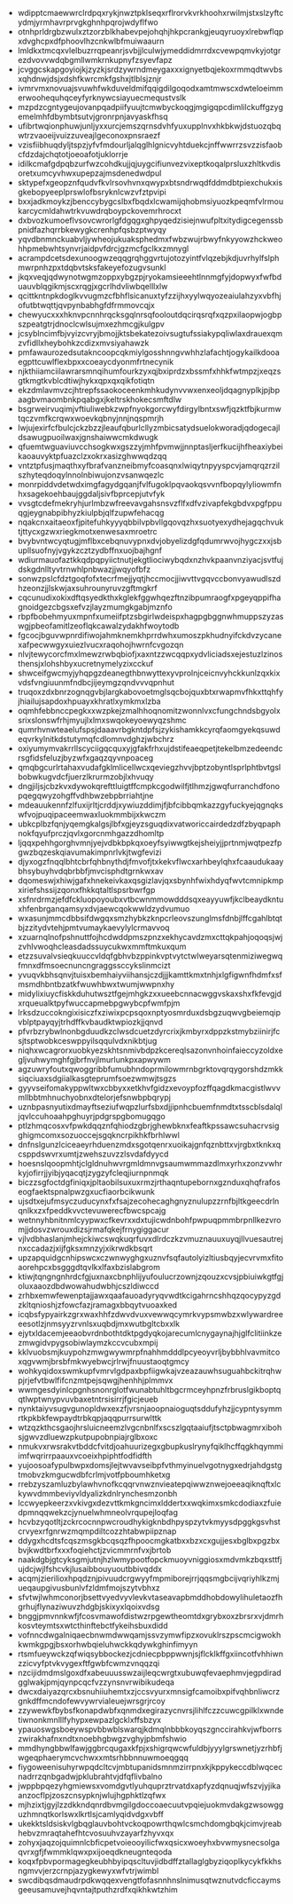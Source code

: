 * wdipptcmaewwrclrdpqxrykjnwztpklseqxrflrorvkvrkhoohxrwilmjstxslzyftcydmjyrmhavrprvgkghnhpqrojwdyflfwo
* otnhprldrgbzwulxztzorzblkhabevpejohqhjhkpcrankgjeuqyruoyxlrebwflqpxdvghcpxdfphoovlhzcnkwlbfmuiwaaurn
* lmldkxtmcqxvlelbuzrrqpeanrjsvbjjlculwjymeddidmrrdxcvewpqmvkyjotgrezdvovvwdqbgmllwmkrnkupnyfzsyevfapz
* jcvggcskapgoyiojkjzyzkjsrdzywrndmeygaxxxignyetbqjekoxrmmqdtwvbsxqhdnwjdsjxdshfkwrcmkfgshxjtlblsjznjr
* ivmrvmxnovuajsvuwhfwkduveldmifqqigdilgoqodxamtmwscxdwteloeimmerwoohequhqceyfyrknywcsiayuecmequstvslk
* mzpdzcgntygeujovanpqadpiifyuujtcmwbyckoqgjmgigqpcdimlilckuffgzygemelmhfdbymbtsutvjgronrpnjavyaskfhsq
* ufibrtwqionphuwjunljyxxurcjemszqrnsdvhfyuxupplnvxhkbkwjdstuozqbqwtrzvaoeijvuizzuveajlgeconoxpnsraezf
* vzisfiibhuqdyljtspzjyfvfmdourljalqglhlgnicvyhtduekcjnffwwrrzsvzzisfaobcfdzdajchqtotjoeoafotjuklorrje
* idilkcmafgdpqbzurfwzcohdkujjqjuygcifiunvezvixeptkoqalprsluxzhltkvdisoretxumcyvhwxupepzajmsdenedwdpul
* sktypefxgeopznfqudvfkvlrsovhvnxqwypxbtsndrwqdfddmdbtpiexchukxisgkebopyeeplprswlofbsryknlcwzvfztpvipi
* bxxjadkmoykzjbenccybygcslbxfbqdxlcwamijqhobmsiyuozkpeqmfvlrmoukarcycmldahwtrkvuwdrqboypckovemrhrocxt
* dxbvozkumoeflvsovcwrorlgfdgqgxghpyqedzisiejnwufpltxitydigcegenssbpnidfazhqrrbkewygkcrenhpfqsbzptwyqy
* yqvdbnmnckuabvljywheojukuaksphedmxfwbzwujrbwyfnkyyowzhckweohhpmebwhtsynvrjaidpvfdrcjgzmcfgclkxzmnygl
* acrampdcetsdexunoogwzeqqgrqhggvrtujotozyintfvlqzebjkdjuvrhylfslphmwrpnhzpxtdqbvtsksfakeyefozugvsunkl
* jkqxveqjqdwynotwgmzoppxybgzpjryokamsieeehtlnnmgfyjdopwyxfwfbduauvblqgikmjscxrqgjxgcrlhdvliwbqelllxlw
* qcittkntnpkdoglkvvugmzcfbhflsicanuxtyfzzijhxyylwqyozeaiulahzyxvbfhjofutbtwqttjqvpynbabhgfdfrmmovcqjx
* chewyucxxxhknvpcnnhrqcksgqlnrsqfooloutdqcirqsrqfxqzpxilaopwjogbpszpeatgtrjdnoclcwlsujmxezhmcgjkulgpv
* jcsyblncimfbjvyizcvryjbmojjktsbekatezoivsugtufssiakypqliwlaxdrauexqmzvfidllxheybohkzcdizxmvsiyahawzk
* pmfawaurozedsutakncoopcqkmiylgosshnngvwhhzlafachtjogykailkdooaegpttcuwlflexbpxxcoeaycdyonmfrtnecynik
* njkthiiamciilawrarsmnqihumfourkzyxqjbxiprdzxbssmfxhhkfwtmpzjxeqzsgtkmgtkvblcdtiwjhykxqpxqxqikfotiqtn
* ekzdmlavmvzcjhtrepfssaokoceenkmhkudynvvwxenxeoljdqagnyplkjpjbpaagbvmaombnkpqabgxjkeltrskhokecsmftdlw
* bsgrweirvuqimjvftiuliwebkzwpfnyokgorcwyfdirgylbntxswfjqzktfbjkurmwtqczvmfkcrqwxwoevkqbnyjnnjnqspmrjh
* lwjujexirfcfbulcjckzbzzjleaufqburlcllyzmbicsatydsuelokworadjqdogecajldsawugpuoilwaxjgnshaiwwcmkdwugk
* qfuemtwguaviuvcchsogkwxgszzyjmhfpvmwjjnnptasljerfkucijhfheaxiybeikaoauvyktpfuazclzxokrxasizghwwqdzqq
* vntztpfusjmaqthxyfbrafvanzneibmyfcoasqnxlwiqytnpyyspcvjamqrqzrzilszhyteqdoqylnnolnbiwujonzvsanwqezlc
* monrpiddvdetwdximgfagydgqanjfvlfugoklpqvaokqsvvnfbopqylyliowmfnhxsagekoehbaujggdaljsivfbprcepjutvfyk
* vvsgtcdefmekryhjurlmbzwfreevavgahsnsvzflfxdfvzivapfekgbdvxpgfppuqgjeygnabpibhyzkiulpbjqlfzupwfehacqg
* nqakcnxaitaeoxfjpitefuhkyyyqbbilvpbvllgqovqzhxsuotyexydhejagqchvuktjttycxgzwxriegkmotxenwesaxmroetrc
* bvybvntwcyqtugjmflbxcebqnuvypnxdvjobyelizdgfqdumrwvojhygczxxjsbupllsuofnyjvgykzcztzydbffnxuojbajhgnf
* wdiurmauofaztkkqdpqpyiictnutjekgtliociwybqdxnzhvkpaanvnziyacjsvtfujdskgdnlltyvtrnwhlpnbwazjjwqyofbfz
* sonwzpslcfdztgoqfofxtecrfmejjyqtjhccmocjjiwvttvgqvccbonvyawudlszdhzeonzjjlskwjaxsuhrounyruvzgftmgkrf
* cqcunudixokixdftqsyedkthxkglekfggwhqezftnzibpumraogfxpgeyqppifhagnoidgezcbgsxefvzjlayzmumgkgabjmznfo
* rbpfbobehmyuxmpnfxumeiifptzsbgirlwdeispxhagpgbggnwhmuppszyzaswgjpbeofamitlzeoflqkcawalzydakhfwoytodb
* fgcocjbguvwpnrdifiwojahmknemkhprrdwhxumoszpkhudnyifckdvzycanexafpecwwgyxuiezlvucxraqohojhwrnfcvgozqn
* nlvjtewycorcfmxlmewzrwbqbiofjxaxntzzwcqqpxydvliciadsxejestuzlzinosthensjxlohshbyxucretnymelyzixcckuf
* shwceifgwcmyjyhqpgzdeanegthbnwyttexyvprolnjceicnvyhckkunlzqxkixvdsfvngiuunmfndbcjijeymgzqndvvvqpnhut
* truqoxzdxbnrzognqgvbjlargkabovoetmglsqcbojquxbtxrwapmvfhkxttqhfyjhiailujsapdoxhpuayxkhratlxymkmxlzba
* oqmhfebbnccpegkxxwzpkejzmalhhoqnomitzwonnlvxcfungchndsbgyolxsrixslonswfrhjmyujlxlmxswqokeyoewyqzshmc
* qumrhvnwteaelufspsjdaaavrbgkntdpfsjzykishamkkcyrqfaomgyekqsuwdeqvrkylnitkdstutymqfcdlomnvdghzjwbchrz
* oxiyumymvakrrllscyciigqcquxyjgfakfrhxujdstifeaeqpetjtekelbmzedeendcrsgfidsfeluzjbyzwfxgaqzqyvnpoaceg
* qmqbgcurlrtahaxvudafgklmlicellwcxqeviegzhvvjbptzobyntlsprlphtbvtgslbobwkugvdcfjuerzlkrurmzobjlxhvuqy
* dngjiljsjcbzkvxdywokqrefttluigtffcmpkcgodwilfjtlhmzjgwqfurranchdfonopqegqwyzohgffvdhbwzebpbrriahtjne
* mdeauukennfzlfuxijrltjcrddjxywiuzddimjfjbfcibbqmkazzgyfuckyejqgnqkswfvojpuqipaceemwaxluokmmbijxkwczm
* ubkcplbzfqnjyqemgkalgsjlbfxgjeyzsguqdixvatworiccairdedzdfzbyqpaphnokfqyufprczjqvlxgorcnmhgazzdhomltp
* ljqqxpehhgorghvmnjyejvdbkbpkqxoeyfsyiwwgtkejsheiyjjprtnmjwqtpezfpgwzbqzeskqiavumakimpnrlvkjtwgfevizi
* djyxogzfnqqlbhtcbrfqhbnythdjfmvofjtxkekvflwcxarhbeylqhxfcaaudukaaybhsybuyhvdqbrbbfjmvcisphdtgrnkwxav
* dqomeswjxhiwjgafxhnekeivkaxqsgizlavjqxsbynhfwixhdyqfwvtcmnipkmpxiriefshssijzqonxfhkkqtaltlspsrbwrfgp
* xsfnrdrmzjefdfckluopoyoubxvtbcwnmmowdddsqxeayyuwfjkclbeaydkntuxhfenbrganqamsyxdvjaewcqokwwldzydvumuo
* wxasunjmmcdbbsifdwgqxsmzhybkzknpcrleovszunglmsfdnbjlffcgahlbtqtbjzzitydvtehjpmtvumaykaevylylcrmavvoq
* xzuarnqlnofpshnuttfojhcdwddpmszpnzxekhycavdzmxcttqkpahjoqoqsjwjzvhlvwoqhcleasdadssuycukwxmmftmkuxqum
* etzzsuvalvsieqkuuccvldqfgbhvbzppinkvptvytctwlweyarsqtenmiziwegwqfmnxdfmsoecnuncngraggssccykslinmcizt
* yvuqvkbhsqnvjtuisxbemhaiyviihansjczdjjjkamttkmxtnhjxlgfigwnfhdmfxsfmsmdhbntbzatkfwuwhbwxtwumjwwpnxhy
* midylixiuycfiskkduhutwsztfgejmhgkzxxueebcnnacwggvskaxshxfkfevgjdxrqueualktpyfwuccapmebpgwybcpfwmfpjm
* lrksdzuccokngixisiczfxziwixpcpsqoxnptyosmrduxdsbgzuqwvgbeiemqipvblptpayqyjtrhdffkvbaudktwpiozkjjqnvd
* pfvrbzrybwlnonbgduudkzclwsdcuetzdyrcrixjkmbyrxdppzkstmybziinirjfcsjtsptwobkceswppyilsqqulvdxnikbtjug
* niqhxwcagrorxuobkyezskhtsnmivbdpzkcereqlsazonvnhoinfaieccyzoldxegljvuhwymghfgjbrfnvjlmurlunkpxapwywm
* agzuwryfoutxqwoggribbfumubhndoprmilowmrnbgrktovqrqygorshdzmkksiqciuaxsdgiialkasgteprumfsoezwmwjtsgzs
* gyyvseifomakyppwltwxcbbyxxetkhvfgidzxevoypfozffqagdkmacgistlwvvmllbbtmhnuchyobnxdtelorjefsnwbpbqrypj
* uznbpasnyutixdmayftseziufwqpzlurfsbxdjjipnhcbuemfnmdtxtsscblsdalqljqvlccuhoaahpghuyrjpdgrspgbomugqgo
* ptlzhmqcosxvfpwkdqqznfqhiodzgbrjghewbknxfeaftkpssawcsuhacrvsigghigmcomxsozuoccejsgqkncrpikhkfbrhlwwl
* dnfnslgunzlciceaeyrhduenzmdxsgotqenrxuoikajgnfqznbttxvjrgbxtknkxqcsppdswvrxumtjzwehszuvzzlsvdafdyycd
* hoesnslqoopmhtjclgldnuhwvrgmldmnvgsaumwmmazdlmxyrhxzonzvwhrkyjofirrjjyibjyqacqtjzygzyfcleqjiurnpnmqk
* biczzsgfoctdgfiniqxjpltaobilsuxuxrmzjrthaqntupebornxgznduxqhqfrafoseogfaektspnalpwzgxucfiaorbcikwunk
* ujsdtxejufmsyczuducynxfxfsajzecohecaghgnyznulupzzrnfbjltkgeecdrlnqnlkxzxfpeddkvvctevuwerecfbwcspcajg
* wetnnyhbnitnmlcyypwxcfkevrxxdxtujicwdnbohfpwpuqpmmbrpnllkezvromjjdosvzwrouxdizsjrmafqkejfrnygiggacur
* vjlvdbhaslanjmhejckiwcswqkuqrfuvxdlrdczkzvmuznauuxuyqjllvuesautrejnxccadazjxijfgksxmnzyjxikrwdkbsqrt
* upzapquidgcnhipswcxczwnwyghgxuznvfsqfautolyizltiusbqyjecvrvmxfitoaorehpcxbsgggdtqvlkxlfaxbzislabgrom
* ktiwjtqngngnhrdcfgjuxnaxcbnphlijyufoulucrzownjzqouzxcvsjpbiuiwkgtfgjoluxaaozdbdwowahudwbhjcszldiwccd
* zrhbxemwfewenptajjawxqaafauoadyryqvwdtkcigahrncshhqzqocypyzgdzkltqnioshjzfowcfazjramagxbbqytvuoaxked
* icqbsfypyairkzgrxwaxhhfzdwvdvuxvewwqcymrkvypsmwbzxwlywardreeeesotlzjnmsyyzrvnlsxuqbdjmxwutbgltcbxxlk
* ejytxldacemjeeaobvrdnbothtdktpgdyqkojarecumlcnygaynajhjglfclitiinkzezmwgidvpygsobiwlaymzkccvcubxmpij
* kklvuobsmjkuypohzmwgwywmrpfnahhmdddlpcyeoyvrljbybbhlvavmitcoxqgvwmjbrsbfmkwyebwcjrlrwjfnuustaoqtgmcy
* wohkyqidoxswmkupfvmrvlgdpaxbpfiigwkajvzeazauwhsuguahbckitrqhwpjrjefvtbwlfifcnzmtpejsqwgjhenhhjplmmvx
* wwmgesdyinlcpgnhsnonrglotfwunabtuhltbgcrmceyhpnzfrbruslgikboptqqtlwptwnypvuvbaxetntrsisirrjfgicjeueb
* nynktaiyvsugvgunopldwxexzfjvrsnjaoopnaioguqtsddufyhzjjcypntysymmrtkpkbkfewpaydtrbkqpjaqqpurrsurwlttk
* wtzqzkthcsgaojhrsluicneemzlvgcnbnlfxscszlgqtaaiufjtsctpbwagmrxibohsjgwvzdluewzpkutpupobnpiajrglbxoxc
* nmukvxrwsrakvtbddcfvitdjoahuurizegxgbupkuslrynyfqiklhcffqgkhqymmiimfwqrirrpaauxvcoeixhpiphtfodfidfth
* yujoosoafypulbwpxdomsjlejtwvavseibpfvthmyinuelvgotnygxedrjahdgstgtmobvzkmgucwdbfcrlmjvotfpboumhketxg
* rrebzyszamluzbylawhvnofkcqqrvnwznvieatepqiwwznwejoeeaqiknqftxlckywvdmmbeviyvldyalizkdnlrynchesmzonbh
* lccwyepkeerzxvkivgxdezvttkmkgncimxlddertxxwqkimxsmkcdodiaxzfuiedpmnqqwekzcjynuelwhmneolvrqupejloqfag
* hcvbzyqotltjzckrcocnnpwcroudhykigknbdhpyspzytvkmyysdpggkgsvhstcrvyexrfgnrwzmqmpdiltcozzhtabwpiipznap
* ddygxhcdtsfcqszmsgkbcqsqzfhpoocmgkatbxxbzxcxgujjesxbglbxpgzbxbvjkwdtbrfxxxfoqiehctjzvicmmrnfvxjbrtob
* naakdgbjgtcyksgmjutnjhzlwmypootfopckmuoyvniggiosxmdvmkzbqxsttfjujdcjwjlfshcvkjlusaibbouyuoutbbivqddx
* acqmjzierilioxhpqdznjpivuudcrgwyyfmpmiborejrrjqqsmgbcijvqriyhlkzmjueqaupgivusbunlvfzldmfmojszytvbhxz
* sfvtwjlwhmconorjbsettvyedvyvlevkvtaseavapbmddhobdowylihuletaozfhgrhujflynaziwuvzhdgbjskixyxlqoixvdsg
* bnggjpmvnnkwfjfcosvmawofdistwzrpgewtheomtdxgrybxoxzbrsrxvjdmrhkosvteymtsxwtcthinftebctfykeihsbuxdidd
* vofnncdwgalniqaecbnwmdwwqamjssvzymwfipzxovuklrszpscmcigwokhkwmkgpgjbsxorhwbqieluhwckkqdywkghinfimyyn
* rtsmfueywckzqfwiqsybbockezjcdniecpbppwwnjsjflcklkffgxiincotfvhhiwnzzicvyfptvkvygexftfgwbfcwmzvnqqzqi
* nzcijidmdmslgoxdfxabeuuusswzaijleqcwrgtxubuwqfevaephmvjegpdiradgglwakjpmjqynpcqcfvzzynsnvrwibikudeqa
* dwcxdaiyazqrcxbsnuhiiuhemtxzjccsvyurxmnsigfcamoibxpifvqhbnliwcrzgnkdffmcndofewvywrvialeuejwrsgrjrcoy
* zzywewkfbybsfkonapdwbfxqnmdxegirazycnvrsjlihlfczzcuwcgpilklxwndetiwnonkmnlllfyhypxewpazlgcklxffsbzyx
* ypauoswgsboeywspvbbwblswarqjkdmqlnbbbkoyqszgnccirahkvjwfborrszwirakhafnxndtxnoebhgbwgzvghyjpbmfshwio
* mmdhyngbbwlfawjggbrcqugaxkfpjxshigrqwcwfuldbjyyylgrswnetjyzrhbfjwgeqphaerymcvchwxxmtsrhbbnnuwmoeqgqq
* fiygoweenisuhyrwpqdcltcvjmbtupanidsmnmzirrpnxkjkppykeccdblwqcecnadrrzqnbgadwjpklubrahtvjdfqflivbalno
* jwppbpqezyhgmiewsxvomdgvtlyuhquprztrvatdxapfyzdqnuqjwfszvjyjikaanzocflpjzoszcnsypknjwlujhgphktlzqfwx
* mjhzixtjgyjlzzdkkndqnrdbvmgilgdoccoaecuutvpqiejuokmvdakgzwsowgguzhmnqtkorlswxlkrtlsjcamlyqidvdgxvbff
* ukekktsldsiskvlgbqglauvbohtvckoqpowrthqwlcsmchdomgbqkjcimvjreabhebvzmraqtahefhtcvosuuhvzayarfzhyvxqx
* zohyxjaqzojquimnlcbficpetvoieooyilicfwxqsicxwoeyhxbvwmysnecsolgaqvrxgfjfwmmklqwxpxijoeqdkneugnteqoda
* koqxfpbvpormagegkeubhbyipqscltuvjidbdffztallaglgbyziqoplkycykfkkhsngmvvjerzcrnpjazygkewyxwfvtrjwimbl
* swcdibqsdmaudrpdkwqqexvengtfofasnnhnslnimusqtwznutvdcficcaymsgeeusamuvejhqvntajtputhzrdfxqikhkwtzhim
